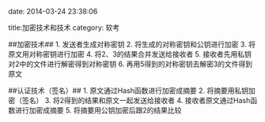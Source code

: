 date: 2014-03-24 23:38:06

title:加密技术和技术 
category: 软考
 
##加密技术##
    1. 发送者生成对称密钥
    2. 将生成的对称密钥和公钥进行加密
    3. 将原文用对称密钥进行加密
    4. 将2、3的结果合并发送给接收者
    5. 接收者先用私钥对2中的文件进行解密得到对称密钥
    6. 再用5得到的对称密钥去解密3的文件得到原文

##认证技术（签名）##
    1. 原文通过Hash函数进行加密成摘要
    2. 将摘要用私钥加密（签名）
    3. 将2得到的结果和原文一起发送给接收者
    4. 接收者原文通过Hash函数进行加密成摘要
    5. 将摘要用公钥加密后跟2的结果比较